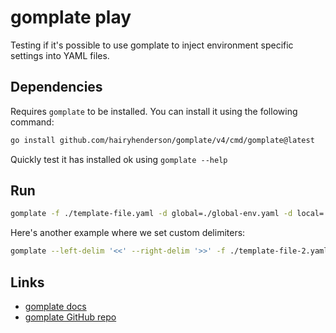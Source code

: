 # gomplate play

Testing if it's possible to use gomplate to inject environment specific settings into YAML files.

## Dependencies

Requires `gomplate` to be installed. You can install it using the following command:

```bash
go install github.com/hairyhenderson/gomplate/v4/cmd/gomplate@latest
```

Quickly test it has installed ok using `gomplate --help`

## Run

```bash
gomplate -f ./template-file.yaml -d global=./global-env.yaml -d local=./local-env.yaml -o ./output.yaml
```

Here's another example where we set custom delimiters:

```bash
gomplate --left-delim '<<' --right-delim '>>' -f ./template-file-2.yaml -d global=./global-env.yaml -d local=./local-env.yaml -o ./output-2.yaml
```

## Links

- [gomplate docs](https://docs.gomplate.ca/) 
- [gomplate GitHub repo](https://github.com/hairyhenderson/gomplate)